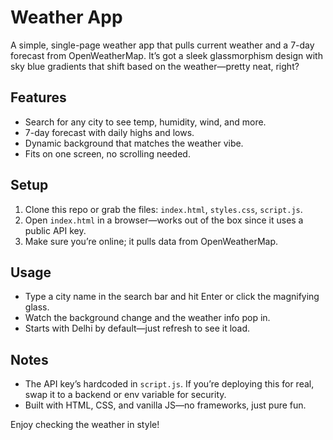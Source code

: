 # Weather App

A simple, single-page weather app that pulls current weather and a 7-day forecast from OpenWeatherMap. It’s got a sleek glassmorphism design with sky blue gradients that shift based on the weather—pretty neat, right?

## Features
- Search for any city to see temp, humidity, wind, and more.
- 7-day forecast with daily highs and lows.
- Dynamic background that matches the weather vibe.
- Fits on one screen, no scrolling needed.

## Setup
1. Clone this repo or grab the files: `index.html`, `styles.css`, `script.js`.
2. Open `index.html` in a browser—works out of the box since it uses a public API key.
3. Make sure you’re online; it pulls data from OpenWeatherMap.

## Usage
- Type a city name in the search bar and hit Enter or click the magnifying glass.
- Watch the background change and the weather info pop in.
- Starts with Delhi by default—just refresh to see it load.

## Notes
- The API key’s hardcoded in `script.js`. If you’re deploying this for real, swap it to a backend or env variable for security.
- Built with HTML, CSS, and vanilla JS—no frameworks, just pure fun.

Enjoy checking the weather in style!